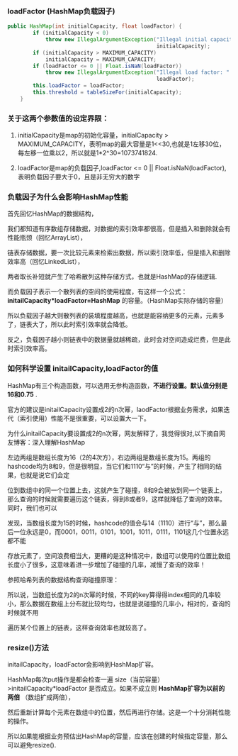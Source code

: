 ### loadFactor (HashMap负载因子)
```java
public HashMap(int initialCapacity, float loadFactor) {
        if (initialCapacity < 0)
            throw new IllegalArgumentException("Illegal initial capacity: " +
                                               initialCapacity);
        if (initialCapacity > MAXIMUM_CAPACITY)
            initialCapacity = MAXIMUM_CAPACITY;
        if (loadFactor <= 0 || Float.isNaN(loadFactor))
            throw new IllegalArgumentException("Illegal load factor: " +
                                               loadFactor);
        this.loadFactor = loadFactor;
        this.threshold = tableSizeFor(initialCapacity);
    }
```

### 关于这两个参数值的设定界限：

1. initialCapacity是map的初始化容量，initialCapacity > MAXIMUM_CAPACITY，表明map的最大容量是1<<30,也就是1左移30位，每左移一位乘以2，所以就是1*2^30=1073741824.

2. loadFactor是map的负载因子,loadFactor <= 0 || Float.isNaN(loadFactor),表明负载因子要大于0，且是非无穷大的数字

 

### 负载因子为什么会影响HashMap性能

首先回忆HashMap的数据结构，

我们都知道有序数组存储数据，对数据的索引效率都很高，但是插入和删除就会有性能瓶颈（回忆ArrayList），

链表存储数据，要一次比较元素来检索出数据，所以索引效率低，但是插入和删除效率高（回忆LinkedList），

两者取长补短就产生了哈希散列这种存储方式，也就是HashMap的存储逻辑.

而负载因子表示一个散列表的空间的使用程度，有这样一个公式：__initailCapacity*loadFactor=HashMap__ 的容量。（HashMap实际存储的容量）

所以负载因子越大则散列表的装填程度越高，也就是能容纳更多的元素，元素多了，链表大了，所以此时索引效率就会降低。

反之，负载因子越小则链表中的数据量就越稀疏，此时会对空间造成烂费，但是此时索引效率高。

 

### 如何科学设置 initailCapacity,loadFactor的值

HashMap有三个构造函数，可以选用无参构造函数，__不进行设置。默认值分别是16和0.75__ .

官方的建议是initailCapacity设置成2的n次幂，laodFactor根据业务需求，如果迭代（索引使用）性能不是很重要，可以设置大一下。

 

为什么initailCapacity要设置成2的n次幂，网友解释了，我觉得很对,以下摘自网友博客：深入理解HashMap

左边两组是数组长度为16（2的4次方），右边两组是数组长度为15。两组的hashcode均为8和9，但是很明显，当它们和1110“与”的时候，产生了相同的结果，也就是说它们会定

位到数组中的同一个位置上去，这就产生了碰撞，8和9会被放到同一个链表上，那么查询的时候就需要遍历这个链表，得到8或者9，这样就降低了查询的效率。同时，我们也可以

发现，当数组长度为15的时候，hashcode的值会与14（1110）进行“与”，那么最后一位永远是0，而0001，0011，0101，1001，1011，0111，1101这几个位置永远都不能

存放元素了，空间浪费相当大，更糟的是这种情况中，数组可以使用的位置比数组长度小了很多，这意味着进一步增加了碰撞的几率，减慢了查询的效率！

参照哈希列表的数据结构查询碰撞原理：



 所以说，当数组长度为2的n次幂的时候，不同的key算得得index相同的几率较小，那么数据在数组上分布就比较均匀，也就是说碰撞的几率小，相对的，查询的时候就不用

遍历某个位置上的链表，这样查询效率也就较高了。

 

### resize()方法

 initailCapacity，loadFactor会影响到HashMap扩容。

HashMap每次put操作是都会检查一遍 size（当前容量）>initailCapacity*loadFactor 是否成立。如果不成立则 __HashMap扩容为以前的两倍__ （数组扩成两倍），

然后重新计算每个元素在数组中的位置，然后再进行存储。这是一个十分消耗性能的操作。

所以如果能根据业务预估出HashMap的容量，应该在创建的时候指定容量，那么可以避免resize().